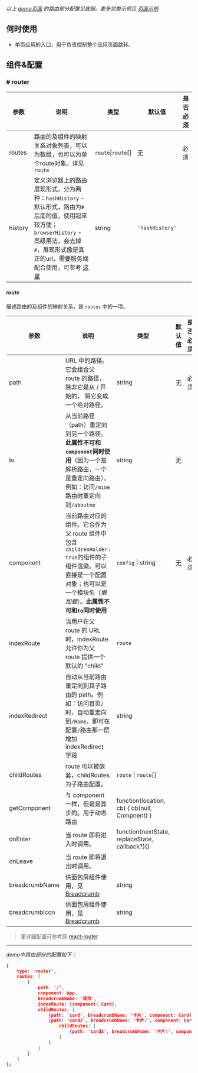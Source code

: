 *以上 [demo页面](docs/demo/router.php#/card) 的路由部分配置见底部。更多完整示例见 [页面示例](#/Usage/Demo)*

## 何时使用

* 单页应用的入口，用于负责控制整个应用页面跳转。


## 组件&配置

### # router
参数     | 说明           | 类型             | 默认值   |是否必须
--------|----------------|------------------|--------|-----
routes  | 路由的及组件的映射关系对象列表，可以为数组，也可以为单个route对象。详见`route` | `route`&#124;`route`[] | 无    | 必须
history  | 定义浏览器上的路由展现形式，分为两种：`hashHistory` - 默认形式，路由为`#`后面的值，使用起来较方便； `browserHistory` - 高级用法，会去掉`#`，展现形式像是真正的url，需要服务端配合使用，可参考 [这里](http://react-china.org/t/react-router-hashhistory-browserhistory/6799) | string | `'hashHistory'` |


#### *route*

描述路由的及组件的映射关系，是 `routes` 中的一项。

参数       | 说明           | 类型             | 默认值   |是否必须
------------|----------------|------------------|--------|-----
path    | URL 中的路径。它会组合父 route 的路径，除非它是从 / 开始的， 将它变成一个绝对路径。 | string  |  无   | 必须
to    | 从当前路径（path）重定向到另一个路径。**此属性不可和`component`同时使用**（因为一个是解析路由，一个是重定向路由）。例如：访问`/mine`路由时重定向到`/aboutme` |  string  |  无   | 
component  | 当前路由对应的组件。它会作为父 route 组件中包含`childrenHolder: true`的组件的子组件渲染。可以直接是一个配置对象；也可以是一个模块名（*懒加载*）。**此属性不可和`to`同时使用** | `config` &#124; string  | 无  | 必须
indexRoute    | 当用户在父 route 的 URL 时，indexRoute 允许你为父 route 提供一个默认的 "child" | `route` |   |
indexRedirect    | 自动从当前路由重定向到其子路由的 path。例如：访问首页`/`时，自动重定向到`/Home`，即可在配置`/`路由那一层增加 indexRedirect 字段 | string |   |
childRoutes   | route 可以被嵌套，childRoutes 为子路由配置。 | `route` &#124; `route`[] |   |
getComponent  | 与 component 一样，但是是异步的。用于动态路由 | function(location, cb) { cb(null, Compnent) }  |     |
onEnter    | 当 route 即将进入时调用。 | function(nextState, replaceState, callback?){}  |   |
onLeave    | 当 route 即将退出时调用。 |  |   |
breadcrumbName    | 供面包屑组件使用，见 [Breadcrumb](#/Navigation/Breadcrumb) | string |   |
breadcrumbIcon    | 供面包屑组件使用，见 [Breadcrumb](#/Navigation/Breadcrumb) | string |   |

> 更详细配置可参考原 [react-router](https://react-guide.github.io/react-router-cn/)

---

*demo中路由部分的配置如下：*

```json
{
    type: 'router',
    routes: [
        {
            path: '/',
            component: App,
            breadcrumbName: '首页',
            indexRoute: {component: Card},
            childRoutes: [
                {path: 'card', breadcrumbName: '卡片', component: Card},
                {path: 'card2', breadcrumbName: '卡片2', component: Card2,
                    childRoutes: [
                        {path: 'card3', breadcrumbName: '卡片3', component: Card3}
                    ]
                }
            ]
        }
    ]
};
```